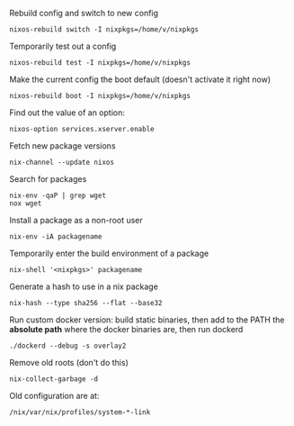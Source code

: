 Rebuild config and switch to new config

```
nixos-rebuild switch -I nixpkgs=/home/v/nixpkgs
```

Temporarily test out a config

```
nixos-rebuild test -I nixpkgs=/home/v/nixpkgs
```

Make the current config the boot default (doesn't activate it right now)

```
nixos-rebuild boot -I nixpkgs=/home/v/nixpkgs
```

Find out the value of an option:
```
nixos-option services.xserver.enable
```

Fetch new package versions
```
nix-channel --update nixos
```

Search for packages
```
nix-env -qaP | grep wget
nox wget
```

Install a package as a non-root user
```
nix-env -iA packagename
```

Temporarily enter the build environment of a package
```
nix-shell '<nixpkgs>' packagename
```

Generate a hash to use in a nix package
```
nix-hash --type sha256 --flat --base32
```

Run custom docker version: build static binaries, then add to the PATH the
**absolute path** where the docker binaries are, then run dockerd
```
./dockerd --debug -s overlay2
```

Remove old roots (don't do this)
```
nix-collect-garbage -d
```

Old configuration are at:
```
/nix/var/nix/profiles/system-*-link
```
